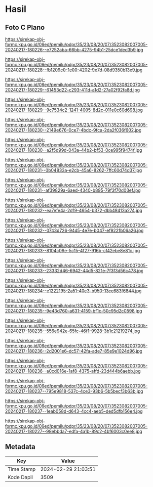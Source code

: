 # Hasil

## Foto C Plano

https://sirekap-obj-formc.kpu.go.id/06ed/pemilu/pdpr/35/23/08/20/07/3523082007005-20240217-180226--e7252aba-66bb-4275-94b1-25dce1ded3b9.jpg

https://sirekap-obj-formc.kpu.go.id/06ed/pemilu/pdpr/35/23/08/20/07/3523082007005-20240217-180228--fb1209c0-1e00-4202-9e7d-08d9350b13e9.jpg

https://sirekap-obj-formc.kpu.go.id/06ed/pemilu/pdpr/35/23/08/20/07/3523082007005-20240217-180229--61453d22-c293-411d-a1d2-27a02f92fa8d.jpg

https://sirekap-obj-formc.kpu.go.id/06ed/pemilu/pdpr/35/23/08/20/07/3523082007005-20240217-180229--9c7534c2-1241-4005-8d2c-011e0c60d698.jpg

https://sirekap-obj-formc.kpu.go.id/06ed/pemilu/pdpr/35/23/08/20/07/3523082007005-20240217-180230--2149e676-0ce7-4bdc-9fca-2da2f036f602.jpg

https://sirekap-obj-formc.kpu.go.id/06ed/pemilu/pdpr/35/23/08/20/07/3523082007005-20240217-180230--a2f5d99d-043a-44b2-bf53-0ce995f9474f.jpg

https://sirekap-obj-formc.kpu.go.id/06ed/pemilu/pdpr/35/23/08/20/07/3523082007005-20240217-180231--0b04833a-e2cb-45a6-8262-7ffc60d74d37.jpg

https://sirekap-obj-formc.kpu.go.id/06ed/pemilu/pdpr/35/23/08/20/07/3523082007005-20240217-180231--af39829a-6aed-4340-b895-79f3f70d03ef.jpg

https://sirekap-obj-formc.kpu.go.id/06ed/pemilu/pdpr/35/23/08/20/07/3523082007005-20240217-180232--ea7efe4a-2d19-4654-b372-dbb48413a274.jpg

https://sirekap-obj-formc.kpu.go.id/06ed/pemilu/pdpr/35/23/08/20/07/3523082007005-20240217-180232--0743d726-94d5-4e7e-b047-ef9221b06a26.jpg

https://sirekap-obj-formc.kpu.go.id/06ed/pemilu/pdpr/35/23/08/20/07/3523082007005-20240217-180233--8104c09e-5c15-4f27-916b-cf42ebe8e81c.jpg

https://sirekap-obj-formc.kpu.go.id/06ed/pemilu/pdpr/35/23/08/20/07/3523082007005-20240217-180233--23332d46-6942-44d5-821e-7f3f3d56c478.jpg

https://sirekap-obj-formc.kpu.go.id/06ed/pemilu/pdpr/35/23/08/20/07/3523082007005-20240217-180234--e1222195-2a51-40c3-b950-13cc683f6844.jpg

https://sirekap-obj-formc.kpu.go.id/06ed/pemilu/pdpr/35/23/08/20/07/3523082007005-20240217-180235--9e43d760-a631-4159-bf1c-50c95d2c0598.jpg

https://sirekap-obj-formc.kpu.go.id/06ed/pemilu/pdpr/35/23/08/20/07/3523082007005-20240217-180235--556e942e-65fc-46f1-9928-3b1c21219274.jpg

https://sirekap-obj-formc.kpu.go.id/06ed/pemilu/pdpr/35/23/08/20/07/3523082007005-20240217-180236--2d2001e6-dc57-42fa-ade7-85e9e1024d96.jpg

https://sirekap-obj-formc.kpu.go.id/06ed/pemilu/pdpr/35/23/08/20/07/3523082007005-20240217-180236--a0cd016e-1af8-4375-affd-23d444b6aebb.jpg

https://sirekap-obj-formc.kpu.go.id/06ed/pemilu/pdpr/35/23/08/20/07/3523082007005-20240217-180237--795e9818-537c-4ce3-93b6-5b5becf3b63b.jpg

https://sirekap-obj-formc.kpu.go.id/06ed/pemilu/pdpr/35/23/08/20/07/3523082007005-20240217-180237--1eab058d-d643-4cc4-aeb5-ded5dfb156e4.jpg

https://sirekap-obj-formc.kpu.go.id/06ed/pemilu/pdpr/35/23/08/20/07/3523082007005-20240217-180227--98ebbda7-edfa-4a1b-89c2-4bf6003c0ee8.jpg


## Metadata

| Key        | Value               |
| ---------- | ------------------- |
| Time Stamp | 2024-02-29 21:03:51 |
| Kode Dapil | 3509                |



